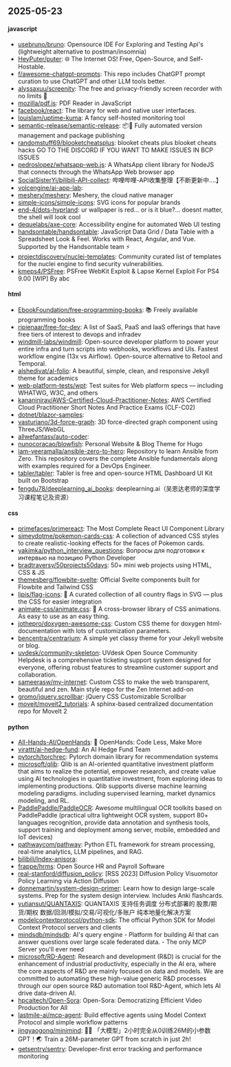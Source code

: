 ## 2025-05-23

#### javascript
* [usebruno/bruno](https://github.com/usebruno/bruno): Opensource IDE For Exploring and Testing Api's (lightweight alternative to postman/insomnia)
* [HeyPuter/puter](https://github.com/HeyPuter/puter): 🌐 The Internet OS! Free, Open-Source, and Self-Hostable.
* [f/awesome-chatgpt-prompts](https://github.com/f/awesome-chatgpt-prompts): This repo includes ChatGPT prompt curation to use ChatGPT and other LLM tools better.
* [alyssaxuu/screenity](https://github.com/alyssaxuu/screenity): The free and privacy-friendly screen recorder with no limits 🎥
* [mozilla/pdf.js](https://github.com/mozilla/pdf.js): PDF Reader in JavaScript
* [facebook/react](https://github.com/facebook/react): The library for web and native user interfaces.
* [louislam/uptime-kuma](https://github.com/louislam/uptime-kuma): A fancy self-hosted monitoring tool
* [semantic-release/semantic-release](https://github.com/semantic-release/semantic-release): 📦🚀 Fully automated version management and package publishing
* [randomstuff69/blooketcheatsplus](https://github.com/randomstuff69/blooketcheatsplus): blooket cheats plus blooket cheats hacks GO TO THE DISCORD IF YOU WANT TO MAKE ISSUES IN BCP ISSUES
* [pedroslopez/whatsapp-web.js](https://github.com/pedroslopez/whatsapp-web.js): A WhatsApp client library for NodeJS that connects through the WhatsApp Web browser app
* [SocialSisterYi/bilibili-API-collect](https://github.com/SocialSisterYi/bilibili-API-collect): 哔哩哔哩-API收集整理【不断更新中....】
* [volcengine/ai-app-lab](https://github.com/volcengine/ai-app-lab): 
* [meshery/meshery](https://github.com/meshery/meshery): Meshery, the cloud native manager
* [simple-icons/simple-icons](https://github.com/simple-icons/simple-icons): SVG icons for popular brands
* [end-4/dots-hyprland](https://github.com/end-4/dots-hyprland): ur wallpaper is red... or is it blue?... doesnt matter, the shell will look cool
* [dequelabs/axe-core](https://github.com/dequelabs/axe-core): Accessibility engine for automated Web UI testing
* [handsontable/handsontable](https://github.com/handsontable/handsontable): JavaScript Data Grid / Data Table with a Spreadsheet Look & Feel. Works with React, Angular, and Vue. Supported by the Handsontable team ⚡
* [projectdiscovery/nuclei-templates](https://github.com/projectdiscovery/nuclei-templates): Community curated list of templates for the nuclei engine to find security vulnerabilities.
* [kmeps4/PSFree](https://github.com/kmeps4/PSFree): PSFree WebKit Exploit & Lapse Kernel Exploit For PS4 9.00 [WIP] By abc

#### html
* [EbookFoundation/free-programming-books](https://github.com/EbookFoundation/free-programming-books): 📚 Freely available programming books
* [ripienaar/free-for-dev](https://github.com/ripienaar/free-for-dev): A list of SaaS, PaaS and IaaS offerings that have free tiers of interest to devops and infradev
* [windmill-labs/windmill](https://github.com/windmill-labs/windmill): Open-source developer platform to power your entire infra and turn scripts into webhooks, workflows and UIs. Fastest workflow engine (13x vs Airflow). Open-source alternative to Retool and Temporal.
* [alshedivat/al-folio](https://github.com/alshedivat/al-folio): A beautiful, simple, clean, and responsive Jekyll theme for academics
* [web-platform-tests/wpt](https://github.com/web-platform-tests/wpt): Test suites for Web platform specs — including WHATWG, W3C, and others
* [kananinirav/AWS-Certified-Cloud-Practitioner-Notes](https://github.com/kananinirav/AWS-Certified-Cloud-Practitioner-Notes): AWS Certified Cloud Practitioner Short Notes And Practice Exams (CLF-C02)
* [dotnet/blazor-samples](https://github.com/dotnet/blazor-samples): 
* [vasturiano/3d-force-graph](https://github.com/vasturiano/3d-force-graph): 3D force-directed graph component using ThreeJS/WebGL
* [allwefantasy/auto-coder](https://github.com/allwefantasy/auto-coder): 
* [nunocoracao/blowfish](https://github.com/nunocoracao/blowfish): Personal Website & Blog Theme for Hugo
* [iam-veeramalla/ansible-zero-to-hero](https://github.com/iam-veeramalla/ansible-zero-to-hero): Repository to learn Ansible from Zero. This repository covers the complete Ansible fundamentals along with examples required for a DevOps Engineer.
* [tabler/tabler](https://github.com/tabler/tabler): Tabler is free and open-source HTML Dashboard UI Kit built on Bootstrap
* [fengdu78/deeplearning_ai_books](https://github.com/fengdu78/deeplearning_ai_books): deeplearning.ai（吴恩达老师的深度学习课程笔记及资源）

#### css
* [primefaces/primereact](https://github.com/primefaces/primereact): The Most Complete React UI Component Library
* [simeydotme/pokemon-cards-css](https://github.com/simeydotme/pokemon-cards-css): A collection of advanced CSS styles to create realistic-looking effects for the faces of Pokemon cards.
* [yakimka/python_interview_questions](https://github.com/yakimka/python_interview_questions): Вопросы для подготовки к интервью на позицию Python Developer
* [bradtraversy/50projects50days](https://github.com/bradtraversy/50projects50days): 50+ mini web projects using HTML, CSS & JS
* [themesberg/flowbite-svelte](https://github.com/themesberg/flowbite-svelte): Official Svelte components built for Flowbite and Tailwind CSS
* [lipis/flag-icons](https://github.com/lipis/flag-icons): 🎏 A curated collection of all country flags in SVG — plus the CSS for easier integration
* [animate-css/animate.css](https://github.com/animate-css/animate.css): 🍿 A cross-browser library of CSS animations. As easy to use as an easy thing.
* [jothepro/doxygen-awesome-css](https://github.com/jothepro/doxygen-awesome-css): Custom CSS theme for doxygen html-documentation with lots of customization parameters.
* [bencentra/centrarium](https://github.com/bencentra/centrarium): A simple yet classy theme for your Jekyll website or blog.
* [uvdesk/community-skeleton](https://github.com/uvdesk/community-skeleton): UVdesk Open Source Community Helpdesk is a comprehensive ticketing support system designed for everyone, offering robust features to streamline customer support and collaboration.
* [sameerasw/my-internet](https://github.com/sameerasw/my-internet): Custom CSS to make the web transparent, beautiful and zen. Main style repo for the Zen Internet add-on
* [gromo/jquery.scrollbar](https://github.com/gromo/jquery.scrollbar): jQuery CSS Customizable Scrollbar
* [moveit/moveit2_tutorials](https://github.com/moveit/moveit2_tutorials): A sphinx-based centralized documentation repo for MoveIt 2

#### python
* [All-Hands-AI/OpenHands](https://github.com/All-Hands-AI/OpenHands): 🙌 OpenHands: Code Less, Make More
* [virattt/ai-hedge-fund](https://github.com/virattt/ai-hedge-fund): An AI Hedge Fund Team
* [pytorch/torchrec](https://github.com/pytorch/torchrec): Pytorch domain library for recommendation systems
* [microsoft/qlib](https://github.com/microsoft/qlib): Qlib is an AI-oriented quantitative investment platform that aims to realize the potential, empower research, and create value using AI technologies in quantitative investment, from exploring ideas to implementing productions. Qlib supports diverse machine learning modeling paradigms. including supervised learning, market dynamics modeling, and RL.
* [PaddlePaddle/PaddleOCR](https://github.com/PaddlePaddle/PaddleOCR): Awesome multilingual OCR toolkits based on PaddlePaddle (practical ultra lightweight OCR system, support 80+ languages recognition, provide data annotation and synthesis tools, support training and deployment among server, mobile, embedded and IoT devices)
* [pathwaycom/pathway](https://github.com/pathwaycom/pathway): Python ETL framework for stream processing, real-time analytics, LLM pipelines, and RAG.
* [bilibili/Index-anisora](https://github.com/bilibili/Index-anisora): 
* [frappe/hrms](https://github.com/frappe/hrms): Open Source HR and Payroll Software
* [real-stanford/diffusion_policy](https://github.com/real-stanford/diffusion_policy): [RSS 2023] Diffusion Policy Visuomotor Policy Learning via Action Diffusion
* [donnemartin/system-design-primer](https://github.com/donnemartin/system-design-primer): Learn how to design large-scale systems. Prep for the system design interview. Includes Anki flashcards.
* [yutiansut/QUANTAXIS](https://github.com/yutiansut/QUANTAXIS): QUANTAXIS 支持任务调度 分布式部署的 股票/期货/期权 数据/回测/模拟/交易/可视化/多账户 纯本地量化解决方案
* [modelcontextprotocol/python-sdk](https://github.com/modelcontextprotocol/python-sdk): The official Python SDK for Model Context Protocol servers and clients
* [mindsdb/mindsdb](https://github.com/mindsdb/mindsdb): AI's query engine - Platform for building AI that can answer questions over large scale federated data. - The only MCP Server you'll ever need
* [microsoft/RD-Agent](https://github.com/microsoft/RD-Agent): Research and development (R&D) is crucial for the enhancement of industrial productivity, especially in the AI era, where the core aspects of R&D are mainly focused on data and models. We are committed to automating these high-value generic R&D processes through our open source R&D automation tool R&D-Agent, which lets AI drive data-driven AI.
* [hpcaitech/Open-Sora](https://github.com/hpcaitech/Open-Sora): Open-Sora: Democratizing Efficient Video Production for All
* [lastmile-ai/mcp-agent](https://github.com/lastmile-ai/mcp-agent): Build effective agents using Model Context Protocol and simple workflow patterns
* [jingyaogong/minimind](https://github.com/jingyaogong/minimind): 🚀🚀 「大模型」2小时完全从0训练26M的小参数GPT！🌏 Train a 26M-parameter GPT from scratch in just 2h!
* [getsentry/sentry](https://github.com/getsentry/sentry): Developer-first error tracking and performance monitoring
